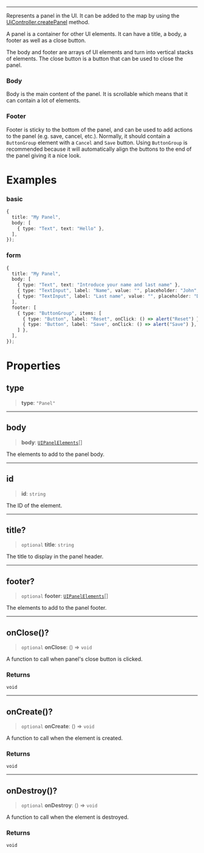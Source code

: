 ***

Represents a panel in the UI.
It can be added to the map by using the [UiController.createPanel](UiController.md#createpanel) method.

A panel is a container for other UI elements.
It can have a title, a body, a footer as well as a close button.

The body and footer are arrays of UI elements and turn into vertical stacks of elements.
The close button is a button that can be used to close the panel.

### Body

Body is the main content of the panel. It is scrollable which means
that it can contain a lot of elements.

### Footer

Footer is sticky to the bottom of the panel, and can be used to add actions to the panel (e.g. save, cancel, etc.).
Normally, it should contain a `ButtonGroup` element with a `Cancel` and `Save` button. Using `ButtonGroup` is recommended
because it will automatically align the buttons to the end of the panel giving it a nice look.

# Examples

### basic

```typescript
{
  title: "My Panel",
  body: [
    { type: "Text", text: "Hello" },
  ],
});
```

### form

```typescript
{
  title: "My Panel",
  body: [
    { type: "Text", text: "Introduce your name and last name" },
    { type: "TextInput", label: "Name", value: "", placeholder: "John", onChange: (value) => setName(value) },
    { type: "TextInput", label: "Last name", value: "", placeholder: "Doe", onChange: (value) => setLastName(value) },
  ],
  footer: [
    { type: "ButtonGroup", items: [
      { type: "Button", label: "Reset", onClick: () => alert("Reset") },
      { type: "Button", label: "Save", onClick: () => alert("Save") },
    ] },
  ],
});
```

# Properties

## type

> **type**: `"Panel"`

***

## body

> **body**: [`UIPanelElements`](UIPanelElements.md)\[]

The elements to add to the panel body.

***

## id

> **id**: `string`

The ID of the element.

***

## title?

> `optional` **title**: `string`

The title to display in the panel header.

***

## footer?

> `optional` **footer**: [`UIPanelElements`](UIPanelElements.md)\[]

The elements to add to the panel footer.

***

## onClose()?

> `optional` **onClose**: () => `void`

A function to call when panel's close button is clicked.

### Returns

`void`

***

## onCreate()?

> `optional` **onCreate**: () => `void`

A function to call when the element is created.

### Returns

`void`

***

## onDestroy()?

> `optional` **onDestroy**: () => `void`

A function to call when the element is destroyed.

### Returns

`void`
